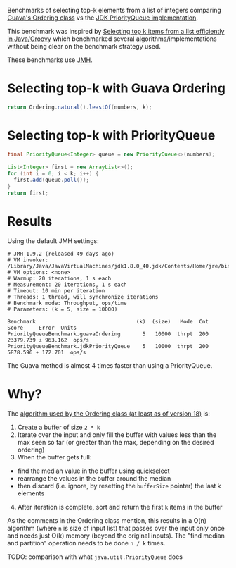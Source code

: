 Benchmarks of selecting top-k elements from a list of integers comparing
[Guava's Ordering class][guava] vs the [JDK PriorityQueue implementation][jdk-pq].

This benchmark was inspired by [Selecting top k items from a list efficiently in Java/Groovy][inspiration] 
which benchmarked several algorithms/implementations without being clear on the benchmark strategy used.

These benchmarks use [JMH](http://openjdk.java.net/projects/code-tools/jmh/).

[guava]: http://google.github.io/guava/releases/18.0/api/docs/com/google/common/collect/Ordering.html#leastOf(java.lang.Iterable,%20int)
[jdk-pq]: http://docs.oracle.com/javase/8/docs/api/java/util/PriorityQueue.html
[inspiration]: http://www.michaelpollmeier.com/selecting-top-k-items-from-a-list-efficiently-in-java-groovy/

# Selecting top-k with Guava Ordering

```java
return Ordering.natural().leastOf(numbers, k);
```

# Selecting top-k with PriorityQueue

```java
final PriorityQueue<Integer> queue = new PriorityQueue<>(numbers);

List<Integer> first = new ArrayList<>();
for (int i = 0; i < k; i++) {
  first.add(queue.poll());
}
return first;
```

# Results

Using the default JMH settings:

```
# JMH 1.9.2 (released 49 days ago)
# VM invoker: /Library/Java/JavaVirtualMachines/jdk1.8.0_40.jdk/Contents/Home/jre/bin/java
# VM options: <none>
# Warmup: 20 iterations, 1 s each
# Measurement: 20 iterations, 1 s each
# Timeout: 10 min per iteration
# Threads: 1 thread, will synchronize iterations
# Benchmark mode: Throughput, ops/time
# Parameters: (k = 5, size = 10000)

Benchmark                                (k)  (size)   Mode  Cnt      Score     Error  Units
PriorityQueueBenchmark.guavaOrdering       5   10000  thrpt  200  23379.739 ± 963.162  ops/s
PriorityQueueBenchmark.jdkPriorityQueue    5   10000  thrpt  200   5878.596 ± 172.701  ops/s
```

The Guava method is almost 4 times faster than using a PriorityQueue.

# Why?

The [algorithm used by the Ordering class (at least as of version 18)][algorithm] is:

1. Create a buffer of size `2 * k`
2. Iterate over the input and only fill the buffer with values less than the
   max seen so far (or greater than the max, depending on the desired ordering)
3. When the buffer gets full: 
  - find the median value in the buffer using [quickselect][]
  - rearrange the values in the buffer around the median
  - then discard (i.e. ignore, by resetting the `bufferSize` pointer) the last
    k elements
4. After iteration is complete, sort and return the first `k` items in the buffer

As the comments in the Ordering class mention, this results in a O(n) algorithm
(where `n` is size of input list) that passes over the input only once and
needs just O(k) memory (beyond the original inputs). The "find median and
partition" operation needs to be done `n / k` times.

TODO: comparison with what `java.util.PriorityQueue` does

[algorithm]: https://github.com/google/guava/blob/v18.0/guava/src/com/google/common/collect/Ordering.java#L666
[quickselect]: https://en.wikipedia.org/wiki/Quickselect
